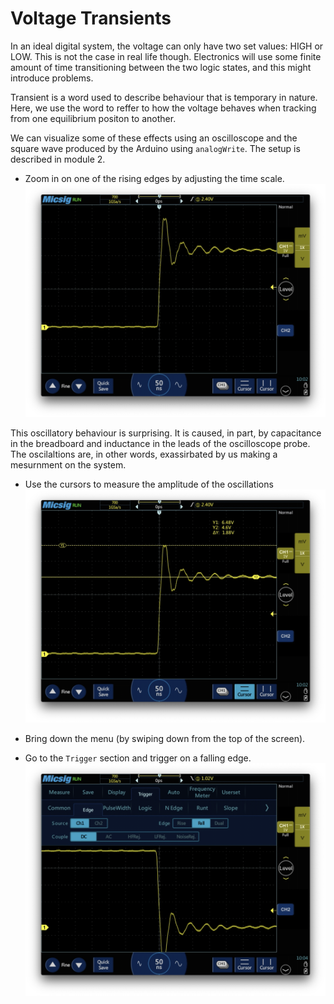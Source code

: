 # Voltage Transients

In an ideal digital system, the voltage can only have two set values: HIGH or LOW. This is not the case in real life though. Electronics will use some finite amount of time transitioning between the two logic states, and this might introduce problems.

Transient is a word used to describe behaviour that is temporary in nature. Here, we use the word to reffer to how the voltage behaves when tracking from one equilibrium positon to another.

We can visualize some of these effects using an oscilloscope and the square wave produced by the Arduino using `analogWrite`. The setup is described in module 2.

- Zoom in on one of the rising edges by adjusting the time scale.
![](Images/scope_zoom.png)

This oscillatory behaviour is surprising. It is caused, in part, by capacitance in the breadboard and inductance in the leads of the oscilloscope probe. The oscilaltions are, in other words, exassirbated by us making a mesurnment on the system.

- Use the cursors to measure the amplitude of the oscillations
![](Images/scope_cursor.png)

- Bring down the menu (by swiping down from the top of the screen).
- Go to the `Trigger` section and trigger on a falling edge.
![](Images/scope_falling_edge.png)

